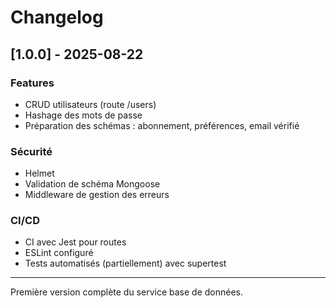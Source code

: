# Changelog

## [1.0.0] - 2025-08-22

###  Features
- CRUD utilisateurs (route /users)
- Hashage des mots de passe
- Préparation des schémas : abonnement, préférences, email vérifié

### Sécurité
- Helmet
- Validation de schéma Mongoose
- Middleware de gestion des erreurs

### CI/CD
- CI avec Jest pour routes
- ESLint configuré
- Tests automatisés (partiellement) avec supertest

---

Première version complète du service base de données.